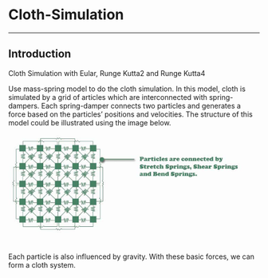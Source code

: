 # Cloth-Simulation
---
## Introduction
Cloth Simulation with Eular, Runge Kutta2 and Runge Kutta4


Use mass-spring model to do the cloth simulation.
In this model, cloth is simulated by a grid of articles which are interconnected with spring-dampers.
Each spring-damper connects two particles and generates a force based on the particles’ positions and velocities. The structure of this model could be illustrated using the image below.
![](cloth-configure.png)

Each particle is also influenced by gravity. With these basic forces, we can form a cloth system.
